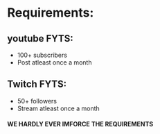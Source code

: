 # Requirements:
## youtube FYTS:
* 100+ subscribers
* Post atleast once a month

## Twitch FYTS:
* 50+ followers
* Stream atleast once a month

#### WE HARDLY EVER IMFORCE THE REQUIREMENTS